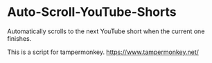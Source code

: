 ﻿# Auto-Scroll-YouTube-Shorts
Automatically scrolls to the next YouTube short when the current one finishes.

This is a script for tampermonkey.
https://www.tampermonkey.net/
